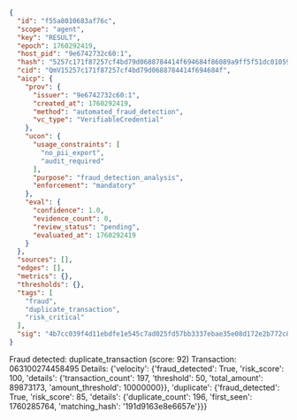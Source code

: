 ```json
{
  "id": "f55a8010683af76c",
  "scope": "agent",
  "key": "RESULT",
  "epoch": 1760292419,
  "host_pid": "9e6742732c60:1",
  "hash": "5257c171f87257cf4bd79d0688784414f694684f86089a9ff5f51dc010590614",
  "cid": "QmV15257c171f87257cf4bd79d0688784414f694684f",
  "aicp": {
    "prov": {
      "issuer": "9e6742732c60:1",
      "created_at": 1760292419,
      "method": "automated_fraud_detection",
      "vc_type": "VerifiableCredential"
    },
    "ucon": {
      "usage_constraints": [
        "no_pii_export",
        "audit_required"
      ],
      "purpose": "fraud_detection_analysis",
      "enforcement": "mandatory"
    },
    "eval": {
      "confidence": 1.0,
      "evidence_count": 0,
      "review_status": "pending",
      "evaluated_at": 1760292419
    }
  },
  "sources": [],
  "edges": [],
  "metrics": {},
  "thresholds": {},
  "tags": [
    "fraud",
    "duplicate_transaction",
    "risk_critical"
  ],
  "sig": "4b7cc039f4d11ebdfe1e545c7ad025fd57bb3337ebae35e08d172e2b772c81a6"
}
```

Fraud detected: duplicate_transaction (score: 92)
Transaction: 063100274458495
Details: {'velocity': {'fraud_detected': True, 'risk_score': 100, 'details': {'transaction_count': 197, 'threshold': 50, 'total_amount': 89873173, 'amount_threshold': 10000000}}, 'duplicate': {'fraud_detected': True, 'risk_score': 85, 'details': {'duplicate_count': 196, 'first_seen': 1760285764, 'matching_hash': '191d9163e8e6657e'}}}